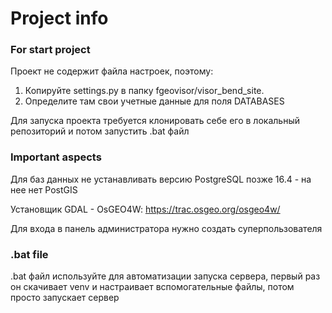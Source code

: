 # Project info 
### For start project
Проект не содержит файла настроек, поэтому:
  1. Копируйте settings.py в папку fgeovisor/visor_bend_site.
  2. Определите там свои учетные данные для поля DATABASES 

Для запуска проекта требуется клонировать себе его в локальный репозиторий и потом запустить .bat файл
### Important aspects
Для баз данных не устанавливать версию PostgreSQL позже 16.4 - на нее нет PostGIS

Установщик GDAL - OsGEO4W: https://trac.osgeo.org/osgeo4w/

Для входа в панель администратора нужно создать суперпользователя
### .bat file
.bat файл используйте для автоматизации запуска сервера, первый раз он скачивает venv и настраивает вспомогательные файлы, потом просто запускает сервер
